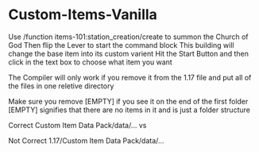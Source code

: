 # Custom-Items-Vanilla






Use /function items-101:station_creation/create   to summon the Church of God
    Then flip the Lever to start the command block
    This building will change the base item into its custom varient
    Hit the Start Button and then click in the text box to choose what item you want




The Compiler will only work if you remove it from the 1.17 file and put all of the files in one reletive directory

Make sure you remove [EMPTY] if you see it on the end of the first folder
    [EMPTY] signifies that there are no items in it and is just a folder structure

Correct
    Custom Item Data Pack/data/...
vs

Not Correct
    1.17/Custom Item Data Pack/data/...
